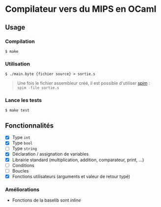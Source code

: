 # Compilateur vers du MIPS en OCaml

## Usage

### Compilation

```
$ make
```

### Utilisation

```
$ ./main.byte {fichier source} > sortie.s
```

> Une fois le fichier assembleur créé, il est possible d'utiliser
> [spim](https://sourceforge.net/projects/spimsimulator/) : `spim -file sortie.s`

### Lance les tests

```
$ make test
```

## Fonctionnalités

-   [x] Type `int`
-   [x] Type `bool`
-   [ ] Type `string`
-   [x] Déclaration / assignation de variables
-   [x] Librairie standard (multiplication, addition, comparateur, print, ...)
-   [ ] Conditions
-   [ ] Boucles
-   [x] Fonctions utilisateurs (arguments et valeur de retour typé)
    <!-- -   [ ] Allocation mémoire (`malloc`) -->
    <!-- -   [ ] Pointeurs -->
    <!-- -   [ ] Listes + fonctions écrites dans notre language pour gérer ses listes -->

### Améliorations

-   Fonctions de la baselib sont _inline_
